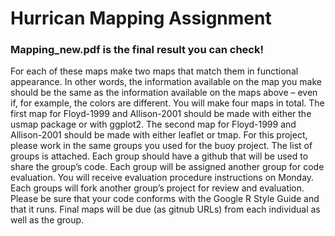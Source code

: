 # Hurrican Mapping Assignment

### Mapping_new.pdf is the final result you can check!

For each of these maps make two maps that match them in functional appearance. In other words, the
information available on the map you make should be the same as the information available on the maps
above – even if, for example, the colors are different. You will make four maps in total.
The first map for Floyd-1999 and Allison-2001 should be made with either the usmap
package or with ggplot2.
The second map for Floyd-1999 and Allison-2001 should be made with either leaflet or
tmap.
For this project, please work in the same groups you used for the buoy project. The list of groups is attached.
Each group should have a github that will be used to share the group’s code. Each group will be assigned
another group for code evaluation. You will receive evaluation procedure instructions on Monday. Each
groups will fork another group’s project for review and evaluation. Please be sure that your code conforms
with the Google R Style Guide and that it runs.
Final maps will be due (as gitnub URLs) from each individual as well as the group.
